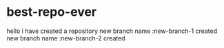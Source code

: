 # best-repo-ever
hello
i have created a repository 
new branch name :new-branch-1 created
new branch name :new-branch-2 created